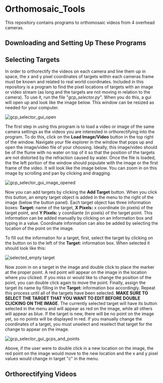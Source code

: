 # Orthomosaic_Tools
This repository contains programs to orthomosaic videos from 4 overhead cameras. 

## Downloading and Setting Up These Programs


## Selecting Targets
In order to orthorectify the videos on each camera and line them up in space, the x and y pixel coordinates of targets within each cameras frame must be known and related to real world coordinates. Included in this repository is a program to find the pixel locations of targets with an image or video stream (as long and the targets are not moving in relation to the camera). To use it, run the file "*gcp_selector.py*". When you do this, a gui will open up and look like the image below. This window can be resized as needed for your computer. 

![gcp_selector_gui_open](https://github.com/user-attachments/assets/bd62185f-203f-42fc-aa06-11f1561e43b3)

The first step in using this program is to load a video or image of the same camera settings as the videos you are interested in orthorectifying into the program. To do this, click on the **Load Image/Video** button in the top right of the window. Navigate your file explorer in the window that pops up and open the image/video file of your choosing. Ideally, this image/video should be of the flume with no water on top of it so that the position of the targets are not distorted by the refraction caused by water. Once the file is loaded, the the left portion of the window should populate with the image or the first frame of the video. It will look like the image below. You can zoom in on this image by scrolling and pan by clicking and dragging.

![gcp_selector_gui_image_opened](https://github.com/user-attachments/assets/b5669baf-92da-4993-8ff7-b7f6eadc2298)

Now you can add targets by clicking the **Add Target** button. When you click this button, an empty target object is added in the menu to the right of the image (below the button panel). Each target object has three information boxes: **Target:** name of the target, **X Pixels:** x coordinate (in pixels) of the target point, and **Y Pixels:** y coordiante (in pixels) of the target point. This information can be added manually by clicking on an information box and typing in a value. Coordinate information can also be added by selecting the location of the point on the image. 

To fill out the information for a target, first, select the target by clicking on the button on to the left of the **Target:** information box. When selected it should look like this: 

![selected_empty target](https://github.com/user-attachments/assets/c2052697-7dc0-4000-92aa-1493054f35e4)

Now zoom in on a target in the image and double click to place the marker at the proper point. A red point will appear on the image in the location where you clicked. If you miss or would like to change the position of the point, you can double click again to move the point. Finally, assign the target its name by filling in the **Target:** information box accordingly. Repeat this process until all of the targets have been selected. **MAKE SURE TO SELECT THE TARGET THAT YOU WANT TO EDIT BEFORE DOUBLE CLICKING ON THE IMAGE**. The currently selected target will have its button selected in the menu and will appear as red on the image, while all others will appear as blue. If the target is new, there will be no point on the image yet, so no points will be displayed in red. If you manually change the coordinates of a target, you must unselect and reselect that target for the change to appear on the image. 

![gcp_selector_gui_gcps_and_points](https://github.com/user-attachments/assets/144251c3-49c5-41d6-96ca-23443677723f)

Above, if the user were to double click in a new location on the image, the red point on the image would move to the new location and the x and y pixel values would change in target "c" in the menu.


## Orthorectifying Videos

